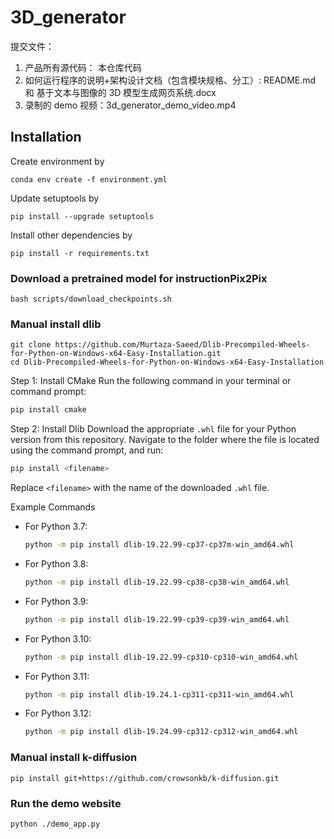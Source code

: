 # 3D_generator

提交文件：
1. 产品所有源代码： 本仓库代码
2. 如何运行程序的说明+架构设计文档（包含模块规格、分工）: README.md 和 基于文本与图像的 3D 模型生成网页系统.docx
3. 录制的 demo 视频：3d_generator_demo_video.mp4


## Installation

Create environment by
```
conda env create -f environment.yml
```
Update setuptools by
```
pip install --upgrade setuptools
```
Install other dependencies by 
```
pip install -r requirements.txt
```

### Download a pretrained model for instructionPix2Pix
```
bash scripts/download_checkpoints.sh
```

### Manual install dlib
```
git clone https://github.com/Murtaza-Saeed/Dlib-Precompiled-Wheels-for-Python-on-Windows-x64-Easy-Installation.git
cd Dlib-Precompiled-Wheels-for-Python-on-Windows-x64-Easy-Installation
```

Step 1: Install CMake
Run the following command in your terminal or command prompt:
```bash
pip install cmake
```

Step 2: Install Dlib
Download the appropriate `.whl` file for your Python version from this repository. Navigate to the folder where the file is located using the command prompt, and run:
```bash
pip install <filename>
```
Replace `<filename>` with the name of the downloaded `.whl` file.

Example Commands
- For Python 3.7:
  ```bash
  python -m pip install dlib-19.22.99-cp37-cp37m-win_amd64.whl
  ```
- For Python 3.8:
  ```bash
  python -m pip install dlib-19.22.99-cp38-cp38-win_amd64.whl
  ```
- For Python 3.9:
  ```bash
  python -m pip install dlib-19.22.99-cp39-cp39-win_amd64.whl
  ```
- For Python 3.10:
  ```bash
  python -m pip install dlib-19.22.99-cp310-cp310-win_amd64.whl
  ```
- For Python 3.11:
  ```bash
  python -m pip install dlib-19.24.1-cp311-cp311-win_amd64.whl
  ```
- For Python 3.12:
  ```bash
  python -m pip install dlib-19.24.99-cp312-cp312-win_amd64.whl
  ```


### Manual install k-diffusion
```
pip install git+https://github.com/crowsonkb/k-diffusion.git
```

### Run the demo website
```
python ./demo_app.py
```
